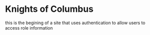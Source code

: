 
<h1>Knights of Columbus</h1>
<p>this is the begining of a site that uses authentication to allow users to access role information <p>
